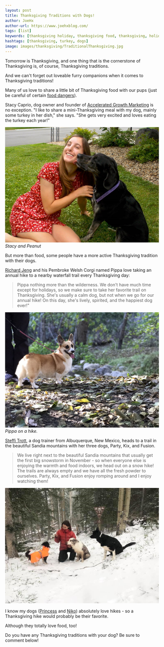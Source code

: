 ```yaml
---
layout: post
title: Thanksgiving Traditions with Dogs!
author: JoeHx
author-url: https://www.joehxblog.com/
tags: [list]
keywords: [thanksgiving holiday, thanksgiving food, thanksgiving, holiday, food, tradition, thanksgiving tradition]
hashtags: [thanksgiving, turkey, dogs]
image: images/thanksgiving/TraditionalThanksgiving.jpg
---
```


Tomorrow is Thanksgiving, and one thing that is the cornerstone of Thanksgiving is, of course, Thanksgiving traditions.

And we can't forget out loveable furry companions when it comes to Thanksgiving traditions!

Many of us love to share a little bit of Thanksgiving food with our pups (just be careful of certain [food dangers](https://www.puppy-snuggles.com/blog/thanksgiving-holiday-food-dangers-for-your-dog/)).

Stacy Caprio, dog owner and founder of [Accelerated Growth Marketing](http://acceleratedgrowthmarketing.com/) is no exception. "I like to share a mini-Thanksgiving meal with my dog, mainly some turkey in her dish," she says. "She gets very excited and loves eating the turkey each year!"

![Stacy and Peanut](/images/roundup/cutest-thing/stacy-and-peanut.jpg)
*Stacy and Peanut*

But more than food, some people have a more active Thanksgiving tradition with their dogs.

[Richard Jeng](https://thesmartcanine.com/) and his Pembroke Welsh Corgi named Pippa love taking an annual hike to a nearby waterfall trail every Thanksgiving day:

> Pippa nothing more than the wilderness. We don't have much time except for holidays, so we make sure to take her favorite trail on Thanksgiving. She's usually a calm dog, but not when we go for our annual hike! On this day, she's lively, spirited, and the happiest dog ever!"

![Pippa on a hike.](/images/thanksgiving/traditions/pippa-on-a-hike.jpg)
*Pippa on a hike.*

[Steffi Trott](https://www.spiritdogtraining.com/), a dog trainer from Albuquerque, New Mexico, heads to a trail in the beautiful Sandia mountains with her three dogs, Party, Kix, and Fusion.

> We live right next to the beautiful Sandia mountains that usually get the first big snowstorm in November - so when everyone else is enjoying the warmth and food indoors, we head out on a snow hike! The trails are always empty and we have all the fresh powder to ourselves. Party, Kix, and Fusion enjoy romping around and I enjoy watching them! 

![Party, Kix, and Fusion with Steffi](/images/thanksgiving/traditions/party-kix-and-fusion-with-steffi.jpg)

I know my dogs ([Princess](https://www.puppy-snuggles.com/blog/puppy-profile-princess/) and [Niko](https://www.puppy-snuggles.com/blog/puppy-profile-niko/)) absolutely love hikes - so a Thanksgiving hike would probably be their favorite.

Although they totally love food, too!

Do you have any Thanksgiving traditions with your dog? Be sure to comment below!
